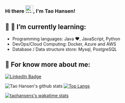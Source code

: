 ### Hi there <img alt="Waving hand emoji" src="https://github.com/OfficialMarinho/OfficialMarinho/blob/master/waving-hand-emoji-animated.gif?raw=true" width="25px">, I'm Tao Hansen! 

## :triangular_flag_on_post: 🌱 I’m currently learning:
- Programming languages: Java :heart:, JavaScript, Python
- DevOps/Cloud Computing: Docker, Azure and AWS
- Database / Data structure store: Mysql, PostgreSQL

## 💬 For know more about me:

[![LinkedIn Badge](https://img.shields.io/badge/-taohansens-blue?style=for-the-badge&logo=Linkedin&logoColor=white&link=https://www.linkedin.com/in/taohansens/)](https://www.linkedin.com/in/taohansens/)

![Tao Hansen's github stats](https://github-readme-stats.vercel.app/api?username=taohansens&count_private=true&show_icons=true&theme=vue&hide=issues)
[![Top Langs](https://github-readme-stats.vercel.app/api/top-langs/?username=taohansens&layout=compact)](https://github.com/anuraghazra/github-readme-stats)

[![taohansens's wakatime stats](https://github-readme-stats.vercel.app/api/wakatime?username=taohansens)](https://wakatime.com/@taohansens)
<!--
- 🔭 I’m currently working on ...
-  ...
- 👯 I’m looking to collaborate on ...
- 🤔 I’m looking for help with ...
- 💬 Ask me about ...
 ...
- 😄 Pronouns: ...
- ⚡ Fun fact: ...
-->
